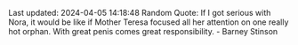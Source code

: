 Last updated: 2024-04-05 14:18:48
Random Quote: If I got serious with Nora, it would be like if Mother Teresa focused all her attention on one really hot orphan. With great penis comes great responsibility. - Barney Stinson